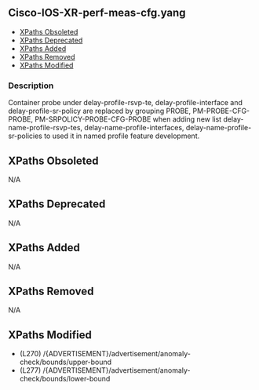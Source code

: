 ## Cisco-IOS-XR-perf-meas-cfg.yang

- [XPaths Obsoleted](#xpaths-obsoleted)
- [XPaths Deprecated](#xpaths-deprecated)
- [XPaths Added](#xpaths-added)
- [XPaths Removed](#xpaths-removed)
- [XPaths Modified](#xpaths-modified)

### Description

Container probe under delay-profile-rsvp-te, delay-profile-interface and delay-profile-sr-policy are replaced by grouping PROBE, PM-PROBE-CFG-PROBE, PM-SRPOLICY-PROBE-CFG-PROBE when adding new list delay-name-profile-rsvp-tes, delay-name-profile-interfaces, delay-name-profile-sr-policies to used it in named profile feature development.

## XPaths Obsoleted

N/A

## XPaths Deprecated

N/A

## XPaths Added

N/A

## XPaths Removed

N/A

## XPaths Modified

- (L270)	/{ADVERTISEMENT}/advertisement/anomaly-check/bounds/upper-bound
- (L277)	/{ADVERTISEMENT}/advertisement/anomaly-check/bounds/lower-bound

